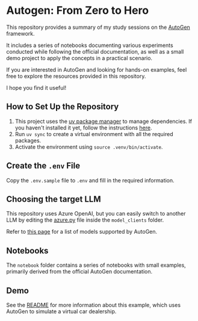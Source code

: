 # Autogen: From Zero to Hero

This repository provides a summary of my study sessions on the [AutoGen](https://microsoft.github.io/autogen/stable/) framework.

It includes a series of notebooks documenting various experiments conducted while following the official documentation, as well as a small demo project to apply the concepts in a practical scenario.

If you are interested in AutoGen and looking for hands-on examples, feel free to explore the resources provided in this repository.

I hope you find it useful!

## How to Set Up the Repository

1. This project uses the [uv package manager](https://github.com/astral-sh/uv) to manage dependencies. If you haven't installed it yet, follow the instructions [here](https://github.com/astral-sh/uv#installation).
2. Run `uv sync` to create a virtual environment with all the required packages.
3. Activate the environment using `source .venv/bin/activate`.

## Create the `.env` File  

Copy the `.env.sample` file to `.env` and fill in the required information.  

## Choosing the target LLM

This repository uses Azure OpenAI, but you can easily switch to another LLM by editing the [azure.py](model_clients/azure.py) file inside the `model_clients` folder.  

Refer to [this page](https://microsoft.github.io/autogen/stable/user-guide/agentchat-user-guide/tutorial/models.html) for a list of models supported by AutoGen.

## Notebooks
The `notebook` folder contains a series of notebooks with small examples, primarily derived from the official AutoGen documentation.

## Demo
See the [README](demo/readme.md) for more information about this example, which uses AutoGen to simulate a virtual car dealership.

